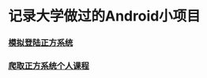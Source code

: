 # 记录大学做过的Android小项目

### [模拟登陆正方系统](https://github.com/oh-my-star/android/blob/master/Android%E5%AE%9E%E7%8E%B0%E6%A8%A1%E6%8B%9F%E7%99%BB%E9%99%86%E6%AD%A3%E6%96%B9%E7%B3%BB%E7%BB%9F%E6%9F%A5%E6%88%90%E7%BB%A9.md)

### [爬取正方系统个人课程](https://github.com/oh-my-star/android/blob/master/Android%E6%8A%93%E5%8F%96%E6%AD%A3%E6%96%B9%E7%B3%BB%E7%BB%9F%E8%AF%BE%E7%A8%8B%E2%80%94%E2%80%94%E5%AE%9E%E7%8E%B0%E8%87%AA%E5%B7%B1%E7%9A%84%E8%AF%BE%E7%A8%8B%E8%A1%A8.md)
